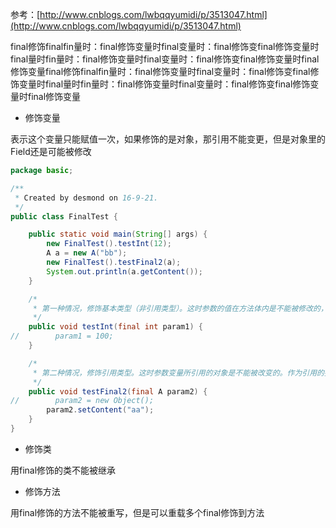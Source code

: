 参考：[http://www.cnblogs.com/lwbqqyumidi/p/3513047.html](http://www.cnblogs.com/lwbqqyumidi/p/3513047.html)

final修饰finalfin量时：final修饰变量时final变量时：final修饰变final修饰变量时final量时fin量时：final修饰变量时final变量时：final修饰变final修饰变量时final修饰变量final修饰finalfin量时：final修饰变量时final变量时：final修饰变final修饰变量时final量时fin量时：final修饰变量时final变量时：final修饰变final修饰变量时final修饰变量

* 修饰变量

表示这个变量只能赋值一次，如果修饰的是对象，那引用不能变更，但是对象里的Field还是可能被修改

```java
package basic;

/**
 * Created by desmond on 16-9-21.
 */
public class FinalTest {

    public static void main(String[] args) {
        new FinalTest().testInt(12);
        A a = new A("bb");
        new FinalTest().testFinal2(a);
        System.out.println(a.getContent());
    }

    /*
     * 第一种情况，修饰基本类型（非引用类型）。这时参数的值在方法体内是不能被修改的，即不能被重新赋值。否则编译就通不过。例如：
     */
    public void testInt(final int param1) {
//        param1 = 100;
    }

    /*
     * 第二种情况，修饰引用类型。这时参数变量所引用的对象是不能被改变的。作为引用的拷贝，参数在方法体里面不能再引用新的对象。否则编译通不过。例如：
     */
    public void testFinal2(final A param2) {
//        param2 = new Object();
        param2.setContent("aa");
    }
}
```

* 修饰类

用final修饰的类不能被继承

* 修饰方法

用final修饰的方法不能被重写，但是可以重载多个final修饰到方法





